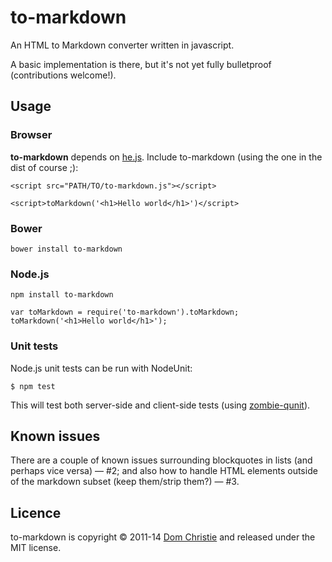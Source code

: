 # to-markdown

An HTML to Markdown converter written in javascript.

A basic implementation is there, but it's not yet fully bulletproof (contributions welcome!).

## Usage

### Browser

**to-markdown** depends on [he.js](https://github.com/mathiasbynens/he). Include to-markdown (using the one in the dist of course ;):

    <script src="PATH/TO/to-markdown.js"></script>

    <script>toMarkdown('<h1>Hello world</h1>')</script>

### Bower

    bower install to-markdown

### Node.js

    npm install to-markdown

    var toMarkdown = require('to-markdown').toMarkdown;
    toMarkdown('<h1>Hello world</h1>');

### Unit tests

Node.js unit tests can be run with NodeUnit:

    $ npm test

This will test both server-side and client-side tests (using [zombie-qunit](https://github.com/bergie/zombie-qunit)).

## Known issues

There are a couple of known issues surrounding blockquotes in lists (and perhaps vice versa) &mdash; #2; and also how to handle HTML elements outside of the markdown subset (keep them/strip them?) &mdash; #3.

## Licence

to-markdown is copyright &copy; 2011-14 [Dom Christie](http://domchristie.co.uk) and released under the MIT license.
